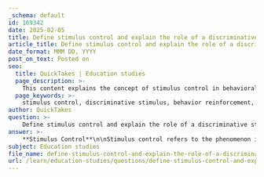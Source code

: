 ```yaml
---
_schema: default
id: 169342
date: 2025-02-05
title: Define stimulus control and explain the role of a discriminative stimulus (SD) in this process.
article_title: Define stimulus control and explain the role of a discriminative stimulus (SD) in this process.
date_format: MMM DD, YYYY
post_on_text: Posted on
seo:
  title: QuickTakes | Education studies
  page_description: >-
    This content explains the concept of stimulus control in behavioral psychology, highlighting the role of the discriminative stimulus (SD) in signaling when behaviors will be reinforced, and how this shapes and maintains consistent patterns of behavior.
  page_keywords: >-
    stimulus control, discriminative stimulus, behavior reinforcement, behavioral psychology, reinforcement learning, behavioral response, context cues, adaptive behavior
author: QuickTakes
question: >-
    Define stimulus control and explain the role of a discriminative stimulus (SD) in this process.
answer: >-
    **Stimulus Control**\n\nStimulus control refers to the phenomenon in behavioral psychology where a specific behavior is triggered by the presence of a particular stimulus. This means that certain stimuli can signal when a behavior will be reinforced, leading to a consistent pattern of behavior in response to those stimuli. For example, a child may learn to raise their hand to speak only when the teacher is looking at them, indicating that it is the appropriate time to respond. This concept is essential for understanding how behaviors can be shaped and maintained over time.\n\n**Role of a Discriminative Stimulus (SD)**\n\nA discriminative stimulus (SD) is a specific type of stimulus that signals the availability of reinforcement for a particular behavior. In other words, the presence of an SD indicates that a certain response will be reinforced, while its absence suggests that the same response will not be reinforced. For instance, if a teacher consistently reinforces a student for raising their hand when the teacher is looking, the teacher's presence becomes the SD for the behavior of raising a hand.\n\nThe role of the SD in stimulus control is crucial because it helps establish a clear context for when certain behaviors are appropriate. This allows individuals to learn and discriminate between different situations, leading to more adaptive and contextually appropriate responses. Over time, as individuals learn to associate specific stimuli with reinforcement, they can develop greater independence in their behavior, as they can identify when to respond without needing additional prompts or cues.\n\nIn summary, stimulus control and the role of the discriminative stimulus are foundational concepts in behavior analysis that help explain how behaviors are learned, maintained, and modified in response to environmental cues.
subject: Education studies
file_name: define-stimulus-control-and-explain-the-role-of-a-discriminative-stimulus-sd-in-this-process.md
url: /learn/education-studies/questions/define-stimulus-control-and-explain-the-role-of-a-discriminative-stimulus-sd-in-this-process
---
```


&nbsp;